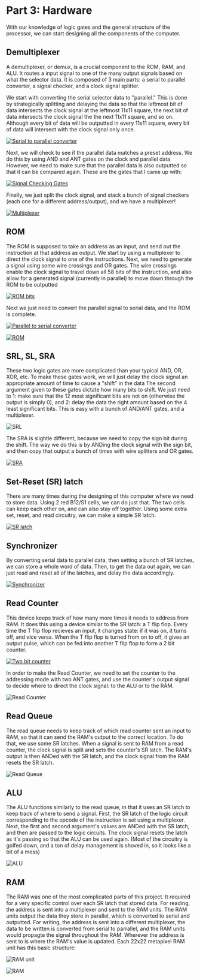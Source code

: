# Part 3: Hardware

With our knowledge of logic gates and the general structure of the processor, we can start designing all the components of the computer.

## Demultiplexer
A demultiplexer, or demux, is a crucial component to the ROM, RAM, and ALU.
It routes a input signal to one of the many output signals based on what the selector data.
It is composed of 3 main parts: a serial to parallel converter, a signal checker, and a clock signal splitter.

We start with converting the serial selector data to "parallel."
This is done by strategically splitting and delaying the data so that the leftmost bit of data intersects the clock signal at the leftmost 11x11 square, the next bit of data intersects the clock signal the the next 11x11 square, and so on.
Although every bit of data will be outputted in every 11x11 square, every bit of data will intersect with the clock signal only once.

[![Serial to parallel converter](http://imgur.com/v6iX5d9.png)](http://play.starmaninnovations.com/varlife/YnGJhtTyGt)

Next, we will check to see if the parallel data matches a preset address.
We do this by using AND and ANT gates on the clock and parallel data
However, we need to make sure that the parallel data is also outputted so that it can be compared again.
These are the gates that I came up with:

[![Signal Checking Gates](http://imgur.com/KAtnrKI.png)](http://play.starmaninnovations.com/varlife/nFweIfflLl)

Finally, we just split the clock signal, and stack a bunch of signal checkers (each one for a different address/output), and we have a multiplexer!

[![Multiplexer](http://imgur.com/hpgUufI.png)](http://play.starmaninnovations.com/varlife/JdsIIWIcPa)

## ROM
The ROM is supposed to take an address as an input, and send out the instruction at that address as output.
We start by using a multiplexer to direct the clock signal to one of the instructions.
Next, we need to generate a signal using some wire crossings and OR gates.
The wire crossings enable the clock signal to travel down all 58 bits of the instruction, and also allow for a generated signal (currently in parallel) to move down through the ROM to be outputted

[![ROM bits](http://imgur.com/Nlj8B2F.png)](http://play.starmaninnovations.com/varlife/ZExrQPCgwf)

Next we just need to convert the parallel signal to serial data, and the ROM is complete.

[![Parallel to serial converter](http://imgur.com/lQCOFTm.png)](http://play.starmaninnovations.com/varlife/cPnZMldukU)

[![ROM](http://imgur.com/rwF6CL9.png)](http://play.starmaninnovations.com/varlife/gowVDURoIc)

## SRL, SL, SRA
These two logic gates are more complicated than your typical AND, OR, XOR, etc.
To make these gates work, we will just delay the clock signal an appropriate amount of time to cause a "shift" in the data
The second argument given to these gates dictate how many bits to shift.
We just need to 1: make sure that the 12 most significant bits are not on (otherwise the output is simply 0), and 2: delay the data the right amount based on the 4 least significant bits.
This is easy with a bunch of AND/ANT gates, and a multiplexer.

![SRL](http://imgur.com/wtAkNw1.png)

The SRA is slightle different, because we need to copy the sign bit during the shift.
The way we do this is by ANDing the clock signal with the sign bit, and then copy that output a bunch of times with wire splitters and OR gates.

[![SRA](http://imgur.com/GwH8oTJ.png)](http://play.starmaninnovations.com/varlife/DdNReVfSua)

## Set-Reset (SR) latch
There are many times during the designing of this computer where we need to store data.
Using 2 red B12/S1 cells, we can do just that.
The two cells can keep each other on, and can also stay off together.
Using some extra set, reset, and read circuitry, we can make a simple SR latch.

[![SR latch](http://imgur.com/W7eNmfr.png)](http://play.starmaninnovations.com/varlife/qiFFgGEvRd)

## Synchronizer
By converting serial data to parallel data, then setting a bunch of SR latches, we can store a whole word of data.
Then, to get the data out again, we can just read and reset all of the latches, and delay the data accordingly.

[![Synchronizer](http://imgur.com/fRgFuAR.png)](http://play.starmaninnovations.com/varlife/hYdaWoyjwz)

## Read Counter
This device keeps track of how many more times it needs to address from RAM.
It does this using a device similar to the SR latch: a T flip flop.
Every time the T flip flop recieves an input, it changes state: if it was on, it turns off, and vice versa.
When the T flip flop is turned from on to off, it gives an output pulse, which can be fed into another T flip flop to form a 2 bit counter.

[![Two bit counter](http://imgur.com/ayN556Y.png)](http://play.starmaninnovations.com/varlife/sqMCPQpoLS)

In order to make the Read Counter, we need to set the counter to the addressing mode with two ANT gates, and use the counter's output signal to decide where to direct the clock signal: to the ALU or to the RAM.


![Read Counter](http://imgur.com/Zf8t5PH.png)

## Read Queue
The read queue needs to keep track of which read counter sent an input to RAM, so that it can send the RAM's output to the correct location.
To do that, we use some SR latches.
When a signal is sent to RAM from a read counter, the clock signal is split and sets the counter's SR latch.
The RAM's output is then ANDed with the SR latch, and the clock signal from the RAM resets the SR latch.

![Read Queue](http://imgur.com/EkqUHae.png)

## ALU
The ALU functions similarly to the read queue, in that it uses an SR latch to keep track of where to send a signal.
First, the SR latch of the logic circuit corresponding to the opcode of the instruction is set using a multiplexer.
Next, the first and second argument's values are ANDed with the SR latch, and then are passed to the logic circuits.
The clock signal resets the latch as it's passing so that the ALU can be used again.
(Most of the circuitry is golfed down, and a ton of delay management is shoved in, so it looks like a bit of a mess)

![ALU](http://imgur.com/mC6tMoL.png)

## RAM
The RAM was one of the most complicated parts of this project.
It required for a very specific control over each SR latch that stored data.
For reading, the address is sent into a multiplexer and sent to the RAM units.
The RAM units output the data they store in parallel, which is converted to serial and outputted.
For writing, the address is sent into a different multiplexer, the data to be written is converted from serial to parrallel, and the RAM units would propagte the signal throughout the RAM.
Wherever the address is sent to is where the RAM's value is updated.
Each 22x22 metapixel RAM unit has this basic structure:

![RAM unit](http://imgur.com/zmjUg6p)

![RAM](http://imgur.com/ytVtD1k.png)
